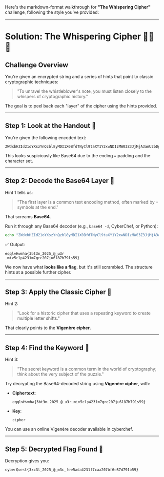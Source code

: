 Here's the markdown-format walkthrough for **"The Whispering Cipher"** challenge, following the style you've provided:

---

# Solution: The Whispering Cipher 🕵️‍♂️🔐

## Challenge Overview

You're given an encrypted string and a series of hints that point to classic cryptographic techniques:

> "To unravel the whistleblower's note, you must listen closely to the whispers of cryptographic history."

The goal is to peel back each "layer" of the cipher using the hints provided.

---

## Step 1: Look at the Handout 📄

You're given the following encoded text:

```text
ZWdxbHZId21oYXszYnQzbl8yMDI1X0BfdTNyCl9taXY1Y2xwNDIzMW03Z3JjMjA3anU2bDg3aDc5MXM1OX0=
```

This looks suspiciously like Base64 due to the ending `=` padding and the character set.

---

## Step 2: Decode the Base64 Layer 🧬

Hint 1 tells us:

> "The first layer is a common text encoding method, often marked by = symbols at the end."

That screams **Base64**.

Run it through any Base64 decoder (e.g., `base64 -d`, CyberChef, or Python):

```bash
echo "ZWdxbHZId21oYXszYnQzbl8yMDI1X0BfdTNyCl9taXY1Y2xwNDIzMW03Z3JjMjA3anU2bDg3aDc5MXM1OX0=" | base64 -d
```

✅ Output:

```text
eqqlvHwmha{3bt3n_2025_@_u3r
_miv5clp4231m7grc207ju6l87h791s59}
```

We now have what **looks like a flag**, but it's still scrambled. The structure hints at a possible further cipher.

---

## Step 3: Apply the Classic Cipher 🔁

Hint 2:

> "Look for a historic cipher that uses a repeating keyword to create multiple letter shifts."

That clearly points to the **Vigenère cipher**.

---

## Step 4: Find the Keyword 🔑

Hint 3:

> "The secret keyword is a common term in the world of cryptography; think about the very subject of the puzzle."

Try decrypting the Base64-decoded string using **Vigenère cipher**, with:

* **Ciphertext**:

  ```
  eqqlvHwmha{3bt3n_2025_@_u3r_miv5clp4231m7grc207ju6l87h791s59}
  ```

* **Key**:

  ```
  cipher
  ```

You can use an online Vigenère decoder available in cyberchef.

---

## Step 5: Decrypted Flag Found 🎉

Decryption gives you:

```text
cyberQuest{3xc3l_2025_@_m3c_fee5ada4231f7caa207bf6e87d791b59}
```